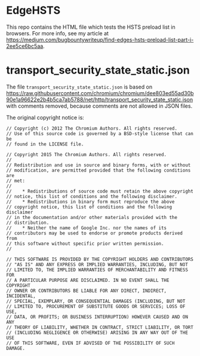 # EdgeHSTS
This repo contains the HTML file which tests the HSTS preload list in browsers. For more info, see my article at https://medium.com/bugbountywriteup/find-edges-hsts-preload-list-part-i-2ee5ce6bc5aa.

# transport_security_state_static.json
The file `transport_security_state_static.json` is based on https://raw.githubusercontent.com/chromium/chromium/dee803ed55ad30b90e1a96622e2b4b5ca7ab5788/net/http/transport_security_state_static.json with comments removed, because comments are not allowed in JSON files.

The original copyright notice is:
```
// Copyright (c) 2012 The Chromium Authors. All rights reserved.
// Use of this source code is governed by a BSD-style license that can be
// found in the LICENSE file.    
    
// Copyright 2015 The Chromium Authors. All rights reserved.
//
// Redistribution and use in source and binary forms, with or without
// modification, are permitted provided that the following conditions are
// met:
//
//    * Redistributions of source code must retain the above copyright
// notice, this list of conditions and the following disclaimer.
//    * Redistributions in binary form must reproduce the above
// copyright notice, this list of conditions and the following disclaimer
// in the documentation and/or other materials provided with the
// distribution.
//    * Neither the name of Google Inc. nor the names of its
// contributors may be used to endorse or promote products derived from
// this software without specific prior written permission.
//

// THIS SOFTWARE IS PROVIDED BY THE COPYRIGHT HOLDERS AND CONTRIBUTORS
// "AS IS" AND ANY EXPRESS OR IMPLIED WARRANTIES, INCLUDING, BUT NOT
// LIMITED TO, THE IMPLIED WARRANTIES OF MERCHANTABILITY AND FITNESS FOR
// A PARTICULAR PURPOSE ARE DISCLAIMED. IN NO EVENT SHALL THE COPYRIGHT
// OWNER OR CONTRIBUTORS BE LIABLE FOR ANY DIRECT, INDIRECT, INCIDENTAL,
// SPECIAL, EXEMPLARY, OR CONSEQUENTIAL DAMAGES (INCLUDING, BUT NOT
// LIMITED TO, PROCUREMENT OF SUBSTITUTE GOODS OR SERVICES; LOSS OF USE,
// DATA, OR PROFITS; OR BUSINESS INTERRUPTION) HOWEVER CAUSED AND ON ANY
// THEORY OF LIABILITY, WHETHER IN CONTRACT, STRICT LIABILITY, OR TORT
// (INCLUDING NEGLIGENCE OR OTHERWISE) ARISING IN ANY WAY OUT OF THE USE
// OF THIS SOFTWARE, EVEN IF ADVISED OF THE POSSIBILITY OF SUCH DAMAGE.
```
